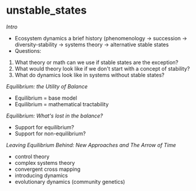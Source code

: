 unstable_states
===============

*Intro*
- Ecosystem dynamics a brief history (phenomenology -> succession -> diversity-stability -> systems theory -> alternative stable states
- Questions:
1. What theory or math can we use if stable states are the exception?
2. What would theory look like if we don't start with a concept of stability?
3. What do dynamics look like in systems without stable states?

*Equilibrium: the Utility of Balance*
- Equilibrium = base model
- Equilibrium = mathematical tractability

*Equilibrium: What's lost in the balance?* 
- Support for equilibrium? 
- Support for non-equilibrium?

*Leaving Equilibrium Behind: New Approaches and The Arrow of Time*
- control theory
- complex systems theory
- convergent cross mapping
- introducing dynamics
- evolutionary dynamics (community genetics)
